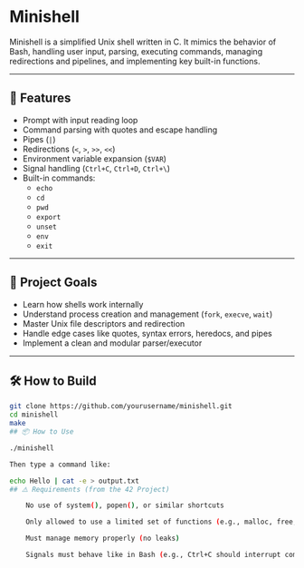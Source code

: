 # Minishell

Minishell is a simplified Unix shell written in C. It mimics the behavior of Bash, handling user input, parsing, executing commands, managing redirections and pipelines, and implementing key built-in functions.

---

## 🚀 Features

- Prompt with input reading loop
- Command parsing with quotes and escape handling
- Pipes (`|`)
- Redirections (`<`, `>`, `>>`, `<<`)
- Environment variable expansion (`$VAR`)
- Signal handling (`Ctrl+C`, `Ctrl+D`, `Ctrl+\`)
- Built-in commands:
  - `echo`
  - `cd`
  - `pwd`
  - `export`
  - `unset`
  - `env`
  - `exit`

---

## 🧠 Project Goals

- Learn how shells work internally
- Understand process creation and management (`fork`, `execve`, `wait`)
- Master Unix file descriptors and redirection
- Handle edge cases like quotes, syntax errors, heredocs, and pipes
- Implement a clean and modular parser/executor

---

## 🛠️ How to Build

```bash
git clone https://github.com/yourusername/minishell.git
cd minishell
make
## 📦 How to Use

./minishell

Then type a command like:

echo Hello | cat -e > output.txt
## ⚠️ Requirements (from the 42 Project)

    No use of system(), popen(), or similar shortcuts

    Only allowed to use a limited set of functions (e.g., malloc, free, read, write, open, close, fork, execve, wait, etc.)

    Must manage memory properly (no leaks)

    Signals must behave like in Bash (e.g., Ctrl+C should interrupt command)
